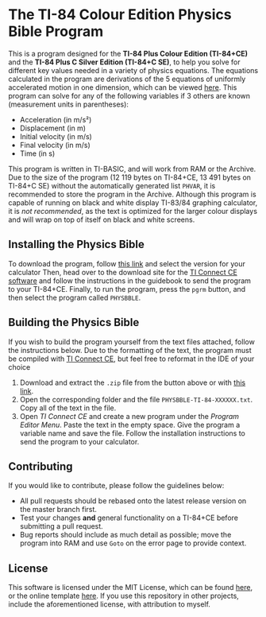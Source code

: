 # The TI-84 Colour Edition Physics Bible Program

This is a program designed for the **TI-84 Plus Colour Edition (TI-84+CE)**  and the **TI-84 Plus C Silver Edition (TI-84+C SE)**, to help you solve for different key values needed in a variety of physics equations. The equations calculated in the program are derivations of the 5 equations of uniformly accelerated motion in one dimension, which can be viewed [here](https://i.imgur.com/5MSZ8Nv.jpg). This program can solve for any of the following variables if 3 others are known (measurement units in parentheses):

- Acceleration (in m/s²)
- Displacement (in m)
- Initial velocity (in m/s)
- Final velocity (in m/s)
- Time (in s)

This program is written in TI-BASIC, and will work from RAM or the Archive. Due to the size of the program (12 119 bytes on TI-84+CE, 13 491 bytes on TI-84+C SE) without the automatically generated list ```PHVAR```, it is recommended to store the program in the Archive. Although this program is capable of running on black and white display TI-83/84 graphing calculator, it is *not recommended*, as the text is optimized for the larger colour displays and will wrap on top of itself on black and white screens.

## Installing the Physics Bible

To download the program, follow [this link](https://github.com/cam-rod/TI84-colour-physics-bible/releases) and select the version for your calculator Then, head over to the download site for the [TI Connect CE software](https://education.ti.com/en/products/computer-software/ti-connect-ce-sw) and follow the instructions in the guidebook to send the program to your TI-84+CE. Finally, to run the program, press the ```pgrm``` button, and then select the program called ```PHYSBBLE```.

## Building the Physics Bible

If you wish to build the program yourself from the text files attached, follow the instructions below. Due to the formatting of the text, the program must be compiled with [TI Connect CE](https://education.ti.com/en/products/computer-software/ti-connect-ce-sw), but feel free to reformat in the IDE of your choice

1. Download and extract the ```.zip``` file from the button above or with [this link](https://github.com/cam-rod/TI84-colour-physics-bible/archive/master.zip).
2. Open the corresponding folder and the file ```PHYSBBLE-TI-84-XXXXXX.txt```. Copy all of the text in the file.
3. Open *TI Connect CE* and create a new program under the *Program Editor Menu*. Paste the text in the empty space. Give the program a variable name and save the file. Follow the installation instructions to send the program to your calculator.

## Contributing

If you would like to contribute, please follow the guidelines below:

- All pull requests should be rebased onto the latest release version on the master branch first.
- Test your changes **and** general functionality on a TI-84+CE before submitting a pull request.
- Bug reports should include as much detail as possible; move the program into RAM and use ```Goto``` on the error page to provide context.

## License

This software is licensed under the MIT License, which can be found [here](LICENSE), or the online template [here](https://opensource.org/licenses/MIT). If you use this repository in other projects, include the aforementioned license, with attribution to myself.
